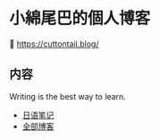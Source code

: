 # 小綿尾巴的個人博客

🔗 https://cuttontail.blog/  

## 内容
Writing is the best way to learn.

- [日语笔记](https://cuttontail.blog/jp/)
- [全部博客](https://cuttontail.blog/blog/)
